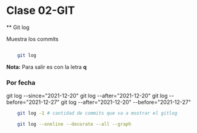 # Clase 02-GIT

** Git log

Muestra los commits

```sh

    git log
```

**Nota:** Para salir es con la letra **q**

### Por fecha

git log --since="2021-12-20"
git log --after="2021-12-20"
git log --before="2021-12-27"
git log --after="2021-12-20" --before="2021-12-27"

```sh
    git log -1 # cantidad de commits que va a mostrar el gitlog
```
```sh
    git log --oneline --decorate --all --graph
```
